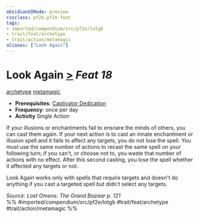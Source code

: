 ```yaml
---
obsidianUIMode: preview
cssclass: pf2e,pf2e-feat
tags:
- imported/compendium/src/pf2e/lotgb
- trait/feat/archetype
- trait/action/metamagic
aliases: ["Look Again"]
---
```

# Look Again  [>](chapter-9-playing-the-game.md#Actions "Single Action") *Feat 18*  
[archetype](archetype.md)  [metamagic](metamagic.md)  

- **Prerequisites**: [Captivator Dedication](captivator-dedication-lotgb.md)
- **Frequency**: once per day
- **Activity** Single Action

If your illusions or enchantments fail to ensnare the minds of others, you can cast them again. If your next action is to cast an innate enchantment or illusion spell and it fails to affect any targets, you do not lose the spell. You must use the same number of actions to recast the same spell on your following turn; if you can't, or choose not to, you waste that number of actions with no effect. After this second casting, you lose the spell whether it affected any targets or not.

Look Again works only with spells that require targets and doesn't do anything if you cast a targeted spell but didn't select any targets.

*Source: Lost Omens: The Grand Bazaar p. 121*  
%% #imported/compendium/src/pf2e/lotgb #trait/feat/archetype #trait/action/metamagic %%